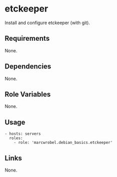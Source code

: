 # etckeeper

Install and configure etckeeper (with git).

## Requirements

None.

## Dependencies

None.

## Role Variables

None.

## Usage

    - hosts: servers
      roles:
        - role: 'marcwrobel.debian_basics.etckeeper'

## Links

None.
